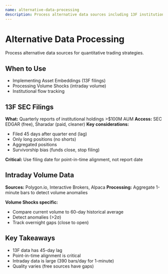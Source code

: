 ```yaml
---
name: alternative-data-processing
description: Process alternative data sources including 13F institutional filings, sentiment data, and intraday volume. Use when implementing strategies requiring non-traditional datasets.
---
```


# Alternative Data Processing

Process alternative data sources for quantitative trading strategies.

## When to Use
- Implementing Asset Embeddings (13F filings)
- Processing Volume Shocks (intraday volume)
- Institutional flow tracking

## 13F SEC Filings

**What:** Quarterly reports of institutional holdings >$100M AUM
**Access:** SEC EDGAR (free), Sharadar (paid, cleaner)
**Key considerations:**
- Filed 45 days after quarter end (lag)
- Only long positions (no shorts)
- Aggregated positions
- Survivorship bias (funds close, stop filing)

**Critical:** Use filing date for point-in-time alignment, not report date

## Intraday Volume Data

**Sources:** Polygon.io, Interactive Brokers, Alpaca
**Processing:** Aggregate 1-minute bars to detect volume anomalies

**Volume Shocks specific:**
- Compare current volume to 60-day historical average
- Detect anomalies (>2σ)
- Track overnight gaps (close to open)

## Key Takeaways
- 13F data has 45-day lag
- Point-in-time alignment is critical
- Intraday data is large (390 bars/day for 1-minute)
- Quality varies (free sources have gaps)
